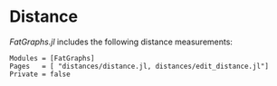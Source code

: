 # Distance
*FatGraphs.jl* includes the following distance measurements:

```@autodocs
Modules = [FatGraphs]
Pages   = [ "distances/distance.jl, distances/edit_distance.jl"]
Private = false
```
